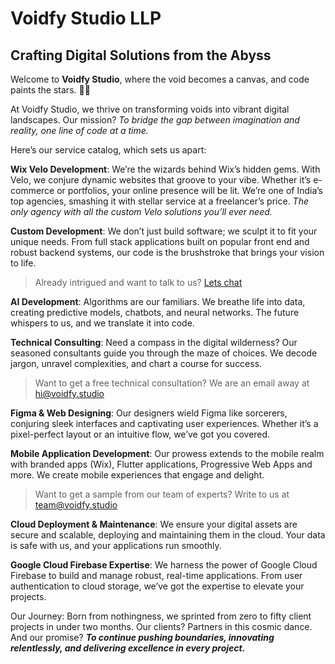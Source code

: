 # Voidfy Studio LLP

## Crafting Digital Solutions from the Abyss

Welcome to **Voidfy Studio**, where the void becomes a canvas, and code paints the stars. 🌌✨

At Voidfy Studio, we thrive on transforming voids into vibrant digital landscapes. Our mission? *To bridge the gap between imagination and reality, one line of code at a time.* 

Here’s our service catalog, which sets us apart:

**Wix Velo Development**: We’re the wizards behind Wix’s hidden gems. With Velo, we conjure dynamic websites that groove to your vibe. Whether it’s e-commerce or portfolios, your online presence will be lit. We’re one of India’s top agencies, smashing it with stellar service at a freelancer’s price. _The only agency with all the custom Velo solutions you’ll ever need._

**Custom Development**: We don’t just build software; we sculpt it to fit your unique needs. From full stack applications built on popular front end and robust backend systems, our code is the brushstroke that brings your vision to life.

> Already intrigued and want to talk to us? [Lets chat](https://cal.com/voidfy/30mins)

**AI Development**: Algorithms are our familiars. We breathe life into data, creating predictive models, chatbots, and neural networks. The future whispers to us, and we translate it into code.

**Technical Consulting**: Need a compass in the digital wilderness? Our seasoned consultants guide you through the maze of choices. We decode jargon, unravel complexities, and chart a course for success.

> Want to get a free technical consultation? We are an email away at [hi@voidfy.studio](mailto:hi@voidfy.studio)

**Figma & Web Designing**: Our designers wield Figma like sorcerers, conjuring sleek interfaces and captivating user experiences. Whether it’s a pixel-perfect layout or an intuitive flow, we’ve got you covered.

**Mobile Application Development**: Our prowess extends to the mobile realm with branded apps (Wix), Flutter applications, Progressive Web Apps and more. We create mobile experiences that engage and delight.

> Want to get a sample from our team of experts? Write to us at [team@voidfy.studio](mailto:team@voidfy.studio)

**Cloud Deployment & Maintenance**: We ensure your digital assets are secure and scalable, deploying and maintaining them in the cloud. Your data is safe with us, and your applications run smoothly.

**Google Cloud Firebase Expertise**: We harness the power of Google Cloud Firebase to build and manage robust, real-time applications. From user authentication to cloud storage, we’ve got the expertise to elevate your projects.

Our Journey: Born from nothingness, we sprinted from zero to fifty client projects in under two months. Our clients? Partners in this cosmic dance. And our promise? **_To continue pushing boundaries, innovating relentlessly, and delivering excellence in every project._**
